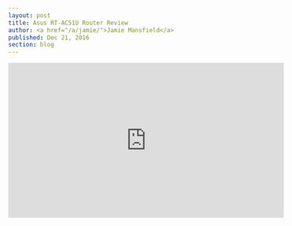 ```yaml
---
layout: post
title: Asus RT-AC51U Router Review
author: <a href="/a/jamie/">Jamie Mansfield</a>
published: Dec 21, 2016
section: blog
---
```

<iframe width="560" height="315" src="https://www.youtube.com/embed/ckX-1q82FU0" frameborder="0" allowfullscreen></iframe>
